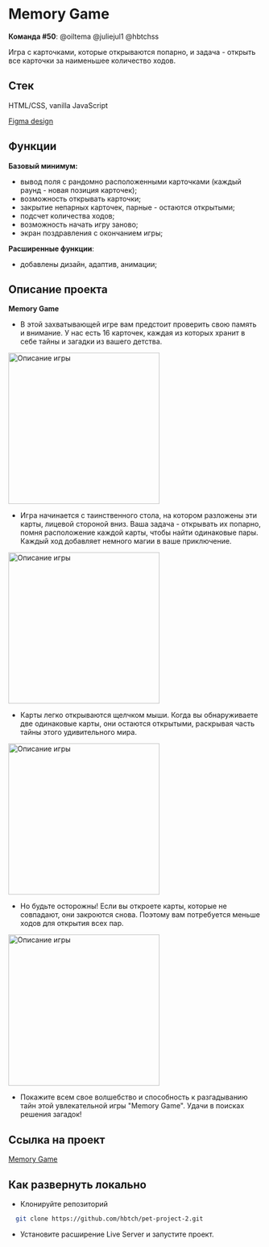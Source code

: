 # Memory Game

**Команда #50**: @oiltema @juliejul1 @hbtchss

Игра с карточками, которые открываются попарно, и задача - открыть все карточки за наименьшее количество ходов.

## Стек

HTML/CSS, vanilla JavaScript

[Figma design](https://www.figma.com/file/lbUXJ70PFqlmJ0EdTWQimJ/Untitled?type=design&node-id=0%3A1&mode=design&t=BRY7xBpHY8kkyuf0-1)

## Функции

**Базовый минимум:**

- вывод поля с рандомно расположенными карточками (каждый раунд - новая позиция карточек);
- возможность открывать карточки;
- закрытие непарных карточек, парные - остаются открытыми;
- подсчет количества ходов;
- возможность начать игру заново;
- экран поздравления с окончанием игры;

**Расширенные функции**:

- добавлены дизайн, адаптив, анимации;

## Описание проекта

**Memory Game**

- В этой захватывающей игре вам предстоит проверить свою память и внимание. У нас есть 16  карточек, каждая из которых хранит в себе тайны и загадки из вашего детства.
  
<img width="300"  alt="Описание игры" src="https://github.com/hbtch/pet-project-2/assets/140416299/504f8bae-23b5-43ec-bad1-083e49e857bb">

- Игра начинается с таинственного стола, на котором разложены эти карты, лицевой стороной вниз. Ваша задача - открывать их попарно, помня расположение каждой карты, чтобы найти одинаковые пары. Каждый ход добавляет немного магии в ваше приключение.

<img width="300"  alt="Описание игры" src="https://github.com/hbtch/pet-project-2/assets/140416299/3c47a7db-2e25-4afb-8b9e-cdf7c7f08f25">

- Карты легко открываются щелчком мыши. Когда вы обнаруживаете две одинаковые карты, они остаются открытыми, раскрывая часть тайны этого удивительного мира.

<img width="300"  alt="Описание игры" src="https://github.com/hbtch/pet-project-2/assets/140416299/a6109526-1016-4dec-85ac-bd136b681d5f">

- Но будьте осторожны! Если вы откроете карты, которые не совпадают, они закроются снова. Поэтому вам потребуется меньше ходов для открытия всех пар.

<img width="300"  alt="Описание игры" src="https://github.com/hbtch/pet-project-2/assets/140416299/f4b24708-4a2b-4c61-8f48-eda188d1d5d5">

- Покажите всем свое волшебство и способность к разгадыванию тайн этой увлекательной игры "Memory Game". Удачи в поисках решения загадок!

## Ссылка на проект

[Memory Game](https://pet-project-2-two.vercel.app/)

## Как развернуть локально

- Клонируйте репозиторий

```bash
  git clone https://github.com/hbtch/pet-project-2.git
```

- Установите расширение Live Server и запустите проект.
